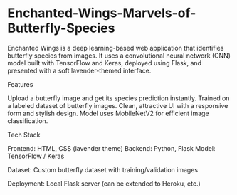 # Enchanted-Wings-Marvels-of-Butterfly-Species
Enchanted Wings is a deep learning-based web application that identifies butterfly species from images. It uses a convolutional neural network (CNN) model built with TensorFlow and Keras, deployed using Flask, and presented with a soft lavender-themed interface.

Features

Upload a butterfly image and get its species prediction instantly.
Trained on a labeled dataset of butterfly images.
Clean, attractive UI with a responsive form and stylish design.
Model uses MobileNetV2 for efficient image classification.

Tech Stack

Frontend: HTML, CSS (lavender theme)
Backend: Python, Flask
Model: TensorFlow / Keras

Dataset: Custom butterfly dataset with training/validation images

Deployment: Local Flask server (can be extended to Heroku, etc.)
